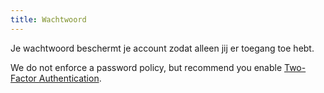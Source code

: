 ```yaml
---
title: Wachtwoord
---
```


Je wachtwoord beschermt je account zodat alleen jij er toegang toe hebt.

We do not enforce a password policy, but recommend you enable [Two-Factor Authentication](/account/mfa/).


